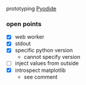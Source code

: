 prototyping [Pyodide](https://github.com/pyodide/pyodide)

### open points
- [x] web worker
- [x] stdout
- [x] specific python version
    - cannot specify version
- [ ] inject values from outside
- [x] introspect matplotlib
    - see comment

